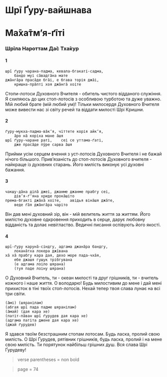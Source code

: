 # Шрī Ґуру-вайшнава
# Ма̄ха̄тмʼя-ґīті

### Шрīла Нароттам Да̄с Тха̄кур

#### 1

    шрī ґуру чарана-падма, кевала-бгакаті-садма,
        бандо муі са̄вадга̄на мате
    джа̄нга̄ра праса̄де бга̄і, е бгава торія джа̄і,
        кришна-пра̄пті хоя джа̄нга̄ хоіте

Стопи-лотоси Духовного Вчителя - обитель чистого відданого служіння. Я схиляюсь до цих стоп-лотосів з особливою турботою та дуже уважно. Мій любий брате (мій любий ум)! Тільки милосердя Духовного Вчителя може вивести нас зі світу речей та віддати милості Шрі Кришни.

#### 2

    ґуру-мукха-падма-ва̄кʼя, чіттете корія айкʼя,
        а̄ро на̄ коріха мане а̄шя
    шрī ґуру-чаране раті,    сеі се уттама-ґаті,
        дже праса̄де пӯре сарва а̄шя

Прийми усім серцем вчення з уст-лотосів Духовного Вчителя і не бажай нічого більшого. Привʼязаність до стоп-лотосів Духовного вчителя - найкраще із духовних старань. Його милість виконує усі духовні бажання.

#### 3

    чакшу-да̄на діла̄ джеі, джанме джанме прабгу сеі,
        дівʼя-ґʼяна хриде прока̄шіто
    према-бгакті джа̄ха̄ хоіте,    авідья віна̄шя джа̄те, 
        веде ґа̄я джа̄нга̄ра чаріто

Він дав мені духовний зір, він - мій велитель життя за життям. Його милістю духовне одкровення приходить в серце, дарує любовну відданість та долає невігластво. Ведичні писання оспівують його якості.

#### 4

    шрī-ґуру каруна̄-сіндгу, адгама джана̄ра бандгу,
        локана̄тха локера джīвана
    ха̄ ха̄ прабгу кара дая, дехо море пада-чха̄я,
        ебе джашя гушук трібгувана
        (е адгама лоіло шярана)
        (туя паде лоіну шярана)

О Духовний Вчитель, ти - океан милості та друг грішників, ти - вчитель кожного і наше життя. О володарю! Будь милостивим до мене і дай мені прихисток в тіні твоїх стоп-лотосів. Нехай тепер твоя слава лунає на всі три світи.

    (а̄мі) (шяранілам)
    (абгая шрī пада падме шяранілам)
    (а̄май) (дая кара хе)
    (патіт-па̄ван шрī ґурудев дая кара хе)
    (адгама патіта джене дая кара хе)
    (джай ґурудев)

Я здався твоїм безстрашним стопам лотосам. Будь ласка, пролий свою милість. О Шрі Ґурудев, рятівник грішників, будь ласка, пролий і на мене свою милість. Ти порятунок найбільш грішних душ. Вся слава Шрі Ґурудеву!


> verse parentheses = non bold

> page = 74
